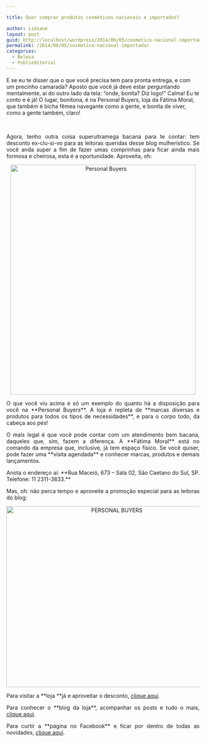```yaml
---

title: Quer comprar produtos cosméticos nacionais e importados?

author: Lidiane
layout: post
guid: http://localhost/wordpress/2014/06/05/cosmetico-nacional-importado/
permalink: /2014/06/05/cosmetico-nacional-importado/
categories:
  - Beleza
  - Publieditorial
---
```

E se eu te disser que o que você precisa tem para pronta entrega, e com um precinho camarada? Aposto que você já deve estar perguntando mentalmente, aí do outro lado da tela: “onde, bonita? Diz logo!” Calma! Eu te conto e é já! O lugar, bonitona, é na Personal Buyers, loja da Fátima Moral, que também é bicha fêmea navegante como a gente, e bonita de viver, como a gente também, claro!

&nbsp;

<p align="justify">
  Agora, tenho outra coisa superultramega bacana para te contar: tem desconto ex-clu-si-vo para as leitoras queridas desse blog mulherístico. Se você anda super a fim de fazer umas comprinhas para ficar ainda mais formosa e cheirosa, esta é a oportunidade. Aproveita, oh:
</p>

<!--more-->

<p align="center">
  <a href="http://www.trololodemulher.com.br/blog/wp-content/uploads/2014/06/Personal-Buyers.jpg"><img class="alignnone size-full wp-image-10076" src="http://www.trololodemulher.com.br/blog/wp-content/uploads/2014/06/Personal-Buyers.jpg" alt="Personal Buyers" width="482" height="600" /></a>
</p>

<p align="justify">
  O que você viu acima é só um exemplo do quanto há a disposição para você na **Personal Buyers**. A loja é repleta de **marcas diversas e produtos para todos os tipos de necessidades**, e para o corpo todo, da cabeça aos pés!
</p>

<p style="text-align: justify;" align="center">
  O mais legal é que você pode contar com um atendimento bem bacana, daqueles que, sim, fazem a diferença. A **Fátima Moral** está no comando da empresa que, inclusive, já tem espaço físico. Se você quiser, pode fazer uma **visita agendada** e conhecer marcas, produtos e demais lançamentos.
</p>

<p align="justify">
  Anota o endereço aí: **Rua Maceió, 673 – Sala 02, São Caetano do Sul, SP. Telefone: 11 2311-3833.**
</p>

<p align="justify">
  Mas, oh: não perca tempo e aproveite a promoção especial para as leitoras do blog:
</p>

<p align="center">
  <a href="http://www.trololodemulher.com.br/blog/wp-content/uploads/2014/06/PERSONAL-BUYERS.png"><img class="alignnone size-full wp-image-10077" src="http://www.trololodemulher.com.br/blog/wp-content/uploads/2014/06/PERSONAL-BUYERS.png" alt="PERSONAL BUYERS" width="560" height="472" /></a>
</p>

<p align="justify">
  Para visitar a **loja **já e aproveitar o desconto, <a href="https://www.personalbuyers.com.br/" target="_blank">clique aqui</a>.
</p>

<p align="justify">
  Para conhecer o **blog da loja**, acompanhar os posts e tudo o mais, <a href="http://personalbuyers.blogspot.com.br/" target="_blank">clique aqui</a>.
</p>

<p align="justify">
  Para curtir a **página no Facebook** e ficar por dentro de todas as novidades, <a href="https://www.facebook.com/PersonalBuyersShop" target="_blank">clique aqui</a>.
</p>